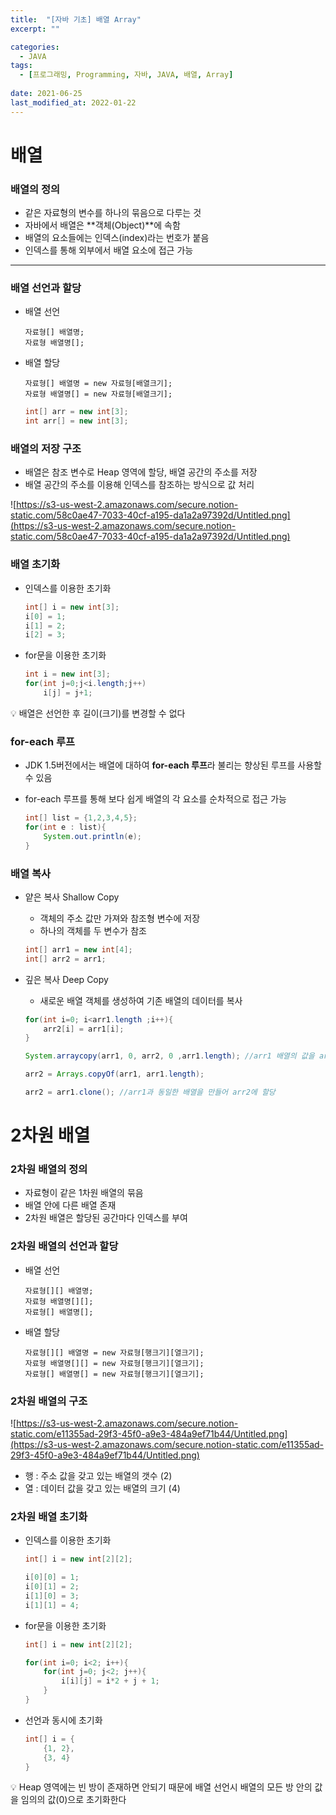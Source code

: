 ```yaml
---
title:  "[자바 기초] 배열 Array"
excerpt: ""

categories:
  - JAVA
tags:
  - [프로그래밍, Programming, 자바, JAVA, 배열, Array]
 
date: 2021-06-25
last_modified_at: 2022-01-22
---
```


# 배열

### 배열의 정의

- 같은 자료형의 변수를 하나의 묶음으로 다루는 것
- 자바에서 배열은 **객체(Object)**에 속함
- 배열의 요소들에는 인덱스(index)라는 번호가 붙음
- 인덱스를 통해 외부에서 배열 요소에 접근 가능

---

### 배열 선언과 할당

- 배열 선언
    
    ```
    자료형[] 배열명;
    자료형 배열명[];
    ```
    
- 배열 할당
    
    ```
    자료형[] 배열명 = new 자료형[배열크기];
    자료형 배열명[] = new 자료형[배열크기];
    ```
    
    ```java
    int[] arr = new int[3];
    int arr[] = new int[3];
    ```
    

### 배열의 저장 구조

- 배열은 참조 변수로 Heap 영역에 할당, 배열 공간의 주소를 저장
- 배열 공간의 주소를 이용해 인덱스를 참조하는 방식으로 값 처리

![https://s3-us-west-2.amazonaws.com/secure.notion-static.com/58c0ae47-7033-40cf-a195-da1a2a97392d/Untitled.png](https://s3-us-west-2.amazonaws.com/secure.notion-static.com/58c0ae47-7033-40cf-a195-da1a2a97392d/Untitled.png)

### 배열 초기화

- 인덱스를 이용한 초기화
    
    ```java
    int[] i = new int[3];
    i[0] = 1;
    i[1] = 2;
    i[2] = 3;
    ```
    
- for문을 이용한 초기화
    
    ```java
    int i = new int[3];
    for(int j=0;j<i.length;j++)
    	i[j] = j+1;
    ```
    

<aside>
💡 배열은 선언한 후 길이(크기)를 변경할 수 없다

</aside>

### for-each 루프

- JDK 1.5버전에서는 배열에 대하여 **for-each 루프**라 불리는 향상된 루프를 사용할 수 있음
- for-each 루프를 통해 보다 쉽게 배열의 각 요소를 순차적으로 접근 가능
    
    ```java
    int[] list = {1,2,3,4,5};
    for(int e : list){
    	System.out.println(e);
    }
    ```
    

### 배열 복사

- 얕은 복사 Shallow Copy
    - 객체의 주소 값만 가져와 참조형 변수에 저장
    - 하나의 객체를 두 변수가 참조
    
    ```java
    int[] arr1 = new int[4];
    int[] arr2 = arr1;
    ```
    
- 깊은 복사 Deep Copy
    - 새로운 배열 객체를 생성하여 기존 배열의 데이터를 복사
    
    ```java
    for(int i=0; i<arr1.length ;i++){
    	arr2[i] = arr1[i];
    }
    
    System.arraycopy(arr1, 0, arr2, 0 ,arr1.length); //arr1 배열의 값을 arr2에 복사
    
    arr2 = Arrays.copyOf(arr1, arr1.length);
    
    arr2 = arr1.clone(); //arr1과 동일한 배열을 만들어 arr2에 할당
    ```

# 2차원 배열

### 2차원 배열의 정의

- 자료형이 같은 1차원 배열의 묶음
- 배열 안에 다른 배열 존재
- 2차원 배열은 할당된 공간마다 인덱스를 부여

### 2차원 배열의 선언과 할당

- 배열 선언
    
    ```
    자료형[][] 배열명;
    자료형 배열명[][];
    자료형[] 배열명[];
    ```
    
- 배열 할당
    
    ```
    자료형[][] 배열명 = new 자료형[행크기][열크기];
    자료형 배열명[][] = new 자료형[행크기][열크기];
    자료형[] 배열명[] = new 자료형[행크기][열크기];
    ```
    

### 2차원 배열의 구조

![https://s3-us-west-2.amazonaws.com/secure.notion-static.com/e11355ad-29f3-45f0-a9e3-484a9ef71b44/Untitled.png](https://s3-us-west-2.amazonaws.com/secure.notion-static.com/e11355ad-29f3-45f0-a9e3-484a9ef71b44/Untitled.png)

- 행 : 주소 값을 갖고 있는 배열의 갯수 (2)
- 열 : 데이터 값을 갖고 있는 배열의 크기 (4)

### 2차원 배열 초기화

- 인덱스를 이용한 초기화
    
    ```java
    int[] i = new int[2][2];
    
    i[0][0] = 1;
    i[0][1] = 2;
    i[1][0] = 3;
    i[1][1] = 4;
    ```
    
- for문을 이용한 초기화
    
    ```java
    int[] i = new int[2][2];
    
    for(int i=0; i<2; i++){
    	for(int j=0; j<2; j++){
    		i[i][j] = i*2 + j + 1;
    	}
    }
    ```
    
- 선언과 동시에 초기화
    
    ```java
    int[] i = {
    	{1, 2},
    	{3, 4}
    }
    ```
    

<aside>
💡 Heap 영역에는 빈 방이 존재하면 안되기 때문에 배열 선언시 배열의 모든 방 안의 값을 임의의 값(0)으로 초기화한다

</aside>
